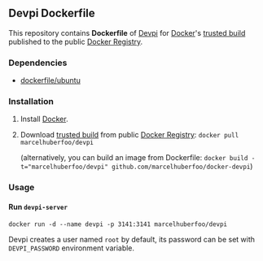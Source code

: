 ## Devpi Dockerfile


This repository contains **Dockerfile** of [Devpi](http://doc.devpi.net/) for [Docker](https://www.docker.io/)'s [trusted build](https://index.docker.io/u/marcelhuberfoo/devpi/) published to the public [Docker Registry](https://index.docker.io/).


### Dependencies

* [dockerfile/ubuntu](http://dockerfile.github.io/#/ubuntu)


### Installation

1. Install [Docker](https://www.docker.io/).

2. Download [trusted build](https://index.docker.io/u/marcelhuberfoo/devpi/) from public [Docker Registry](https://index.docker.io/): `docker pull marcelhuberfoo/devpi`

   (alternatively, you can build an image from Dockerfile: `docker build -t="marcelhuberfoo/devpi" github.com/marcelhuberfoo/docker-devpi`)


### Usage

#### Run `devpi-server`

    docker run -d --name devpi -p 3141:3141 marcelhuberfoo/devpi

Devpi creates a user named `root` by default, its password can be set with
`DEVPI_PASSWORD` environment variable.

